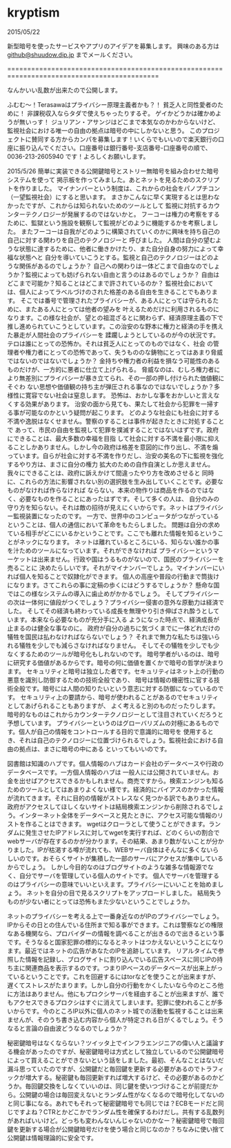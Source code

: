 kryptism
========
2015/05/22

新型暗号を使ったサービスやアプリのアイデアを募集します。
興味のある方は
github@shuudow.dip.jp
までメールください。


============================================================================================

なんかいい乱数が出来たので公開します。

ふむむ～！Terasawaはプライバシー原理主義者かも？！
貧乏人と同性愛者のために！
非課税収入ならタダで使えちゃったりするぞ。
ゲイかどうかは確かめようが無いっす！
ジュリアン・アサンジはどこまで本気なのかわからないけど、監視社会における唯一の自由の拠点は暗号の中にしかないと思う。
このプロジェクトに賛同する方からカンパを募集します！いくらでもいいので楽天銀行の口座に振り込んでください。口座番号は銀行番号-支店番号-口座番号の順で、
0036-213-2605940
です！よろしくお願いします。

2015/5/26
簡単に実装できる公開鍵暗号とストリー無暗号を組み合わせた暗号システムを使って
掲示板を作ってみました。あとネットを見るためのスクリプトを作りました。
マイナンバーという制度は、これからの社会をパノプチコン（一望監視社会）にすると思います。
まさかこんなに早く実現するとは思わなかったですが、これからは知られないためのツールとして
監視に対抗するカウンターテクノロジーが発展するのではないかと。
フーコーは権力の考察をするために、監獄という施設を観察して監視がどのように機能するかを考察しました。
またフーコーは自我がどのように構築されていくのかに興味を持ち自己の自己に対する関わりを自己のテクノロジーと
呼びました。
人間は自分の望むような状態に達するために、他者に働きかけたり、また自分自身の努力によって幸福な状態へと
自分を導いていこうとする。監視と自己のテクノロジーはどのような関係があるのでしょうか？
自己への関わりは一体どこまで自由なのでしょうか？監視によっても妨げられない自由と言うのはあるのでしょうか？
自由はどこまで可能か？知ることはどこまで許されているのか？
監視社会においては、個人によってラベルづけのされた格差のある自由を生きることでもあります。
そこでは番号で管理されたプライバシーが、ある人にとっては守られるために、またある人にとっては他者の望みを
叶えるためだけに利用されるものになります。この様な社会が、望との祖混ざるとに関わらず、経済原理主義の下で
推し進められていこうとしています。この治安のな野本に権力と経済の手を携えた暴走が人間社会のプライバシーを
蹂躙しようとしているのが今の状況です。テロは誰にとっての恐怖か。それは貧乏人にとってのものではなく、社会
の管理者や権力者にとっての恐怖であって、失うもののな鋳物にとってはあまり脅威ではないのではないでしょうか？
金持ちや権力者の利益を損なう可能性のあるものだけが、一方的に悪者に仕立て上げられる。
脅威なのは、むしろ権力者により無差別にプライバシーが暴き立てられ、その一部の押し付けられた価値観にそぐわ
ない思想や価値観の持ち主が弾圧される事なのではないでしょうか？多様性に寛容でない社会は窒息します。
恐怖は、おかしな事をおかしいと言えなくする効果があります。
治安の面から見ても、果たして社会から犯罪を一掃する事が可能なのかという疑問が起こります。
どのような社会にも社会に対する不満や逸脱はなくせません。警察のすることは事件が起きたときに対処することで
あって、市民の自由を監視して犯罪を撲滅することではないはずです。政府にできることは、最大多数の幸福を目指
して社会に対する不満を最小限に抑えることしかありません。しかし今の政府は格差を意図的に作り出し、不満を煽
っています。自らが社会に対する不満を作りだし、治安の美名の下に監視を強化するやり方は、まさに自分の権力
拡大のための自作自演としか思えません。我々にできることは、政府に訴えかけて間違ったやり方を改めさせると
同時に、これらの方法に影響されない別の選択肢を生み出していくことです。必要なものがなければ作らなければ
ならない。本来の物作りは商品を作るのではなく、必要なものを作ることにあったはずです。そして多くの人は、
自分のみの守り方を知らない。それは敵の招待が見えにくいからです。ネットはプライバシー監視装置になったのです。
一方で、世界中のコンピュータがつながっているということは、個人の通信において革命をもたらしました。
問題は自分の求めている相手がどこにいるかということです。ここでも離れた情報を知るということがネックになります。
ネットは離れているところにいる、知らない誰かの事を汁ためのツールになっています。それができなければ
プライバシーというマーケットは出来ません。行政や国はうるものがないので、国民のプライバシーを売ることに
決めたらしいです。それがマイナンバーでしょう。マイナンバーにいれば個人を知ることで奴隷化ができます。
個人の高座や普段の行動まで筒抜けになります。さてこれらの事に定稿の歩くにはどうするでしょうか？
懸命な国ではこの様なシステムの導入に歯止めがかかるでしょう。
そしてプライバシーの次は一体何に値段がつくでしょう？プライバシー侵害の意外な原動力は経済でした。
そしてその経済も終わっている成長を無理やり引き伸ばされ酔うとしています。本来なら必要なものが充分手に入る
ようになった時点で、経済成長が止まるのは健全な事なのに。
政府が自分の過ちに気づくまでに一体どれだけの犠牲を国民は払わなければならないでしょう？
それまで無力な私たちは強いられる犠牲を少しでも減らさなければなりません。
そしてその犠牲を少しでも少なくするためのツールが暗号化もしれないのです。
暗号学者がいるのは、暗号に研究する価値があるからです。暗号の何に価値を置くかで暗号の哲学が決まります。
セキュリティと暗号は独立した者です。セキュリティはネット上の行動の悪意を識別し防御するための技術全般であり、
暗号は情報の機密性に官する技術全般です。暗号には人間の知りたいという意志に対する防御になっているのです。
セキュリティ上の要請から、暗号が使われることがあるのでセキュリティとしてあげられることもありますが、
よく考えると別のものだったりします。
暗号的なものはこれからカウンターテクノロジーとして注目されていくだろうと予想しています。
プライバシーというのはグローバリズムの対極にあるものです。個人が自己の情報をコントロールする目的で意識的に暗号を
使用するとき、それは自己のテクノロジーに位置づけられるでしょう。監視社会における自由の拠点は、まさに暗号の中にある
といってもいいのです。

図書館は知識のハブです。個人情報のハブはカード会社のデータベースや行政のデータベースです。一方個人情報のハブは
一般人には公開されていません。お金を出せばアクセスできるかもしれません。商売ですから。検索エンジンも知るためのツールとしてはあまりよくない様です。経済的にバイアスのかかった情報が流れてきます。それに目的の情報がストレスなく見つかる訳でもありません。政府がアクセスしてほしくないサイトは結局検索エンジンから削除されるでしょう。インターネット全体をデータベースと見たときに、アクセス可能な情報のリストを作ることはできます。
wgetはクローラとして使うことができます。ランダムに発生させたIPアドレスに対してwgetを実行すれば、どのくらいの割合で
webサーバが存在するのかが分かります。その結果、あまり数がないことが分かりました。IPが枯渇する噂が流れても、WEBサーバ自体はそんなに多くないらしいのです。おそらくサイトが集積した一部のサーバにアクセスが集中しているからでしょう。
しかし今目的なのはブログサイトのような雑多な情報源でなく、自分でサーバを管理している個人のサイトです。
個人でサーバを管理するのはプライバシーの意味でいいといえます。プライバシーにいいことを始めましょう。
ネットを自分の目で見るスクリプトをアップロードしました。
結局失うものが少ない者にとっては恐怖もまた少ないということでしょうか。

ネットのプライバシーを考える上で一番身近なのがIPのプライバシーでしょう。IPからその日との住んでいる住所まで知る事ができます。これは警察などの権限なある機関なら、プロバイダーの情報を調べることが出きるので出きるという事です。そうなると国家犯罪の標的になるとネットはつかえないということになります。最近ではネットの広告があなたのIPを追跡しています。
リアルタイムで参照した情報を記録し、ブログサイトに割り込んでいる広告スペースに同じIPの持ち主に関連商品を表示するのです。つまりIPベースのデータベースが出来上がっているということです。これを回避するにはtorなどを使うことが出来ますが、遅くてストレスがたまります。しかし自分の行動をかくしたいなら今のところ他に方法はありません。他にもプロクシサーバを経由することが出来ますが、誰でもアクセスできるプロクシはすぐに消えてしまいます。犯罪に使われることが多いからです。今のところIP以外に個人のネット城での活動を監視することは出来ませんが、そのうち書き込む内容から個人が特定される日がくるでしょう。そうなると言論の自由波どうなるのでしょうか？

秘密鍵暗号はなくならない？ツイッタ上でインフラエンジニアの偉い人と議論する機会があったのですが、秘密鍵暗号は方式として独立しているので公開鍵暗号によって買えることができないという話をしました。最初、そんなことはないだ漏斗思っていたのですが、公開鍵だと毎回鍵を更新する必要があるのでトラフィックが増大する。秘密鍵も毎回更新すれば増大するけど、その必要があるのかどうか。毎回鍵交換をしなくていいのは、同じ鍵を使いつづけることが前提だから。公開鍵の場合は毎回変えないとランダム性がなくなるので暗号化してないのと同じ事になる。あれでもそれって秘密鍵暗号でも同じでは？ECBモードだと同じですよね？CTRとかどこかでランダム性を確保するわけだし。共有する乱数列があればいいけど。どっちも変わんないんじゃないのかなー？秘密鍵暗号で毎回鍵を更新する場合が公開鍵暗号だけを使う場合と同じなのか？ちなみに使い捨て公開鍵は情報理論的に安全です。
